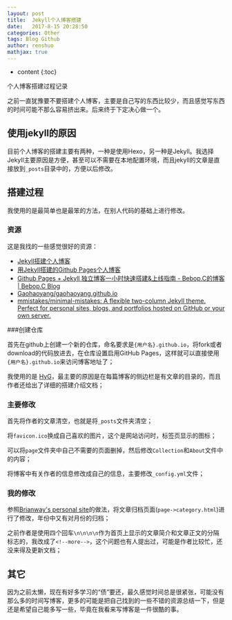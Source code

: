 ```yaml
---
layout: post
title:  Jekyll个人博客搭建
date:   2017-8-15 20:28:50
categories: Other
tags: Blog Github
author: renshuo
mathjax: true
---
```


* content
{:toc}

个人博客搭建过程记录

<!--more-->

之前一直犹豫要不要搭建个人博客，主要是自己写的东西比较少，而且感觉写东西的时间可能不那么容易挤出来。后来终于下定决心做一个。

## 使用jekyll的原因

目前个人博客的搭建主要有两种，一种是使用Hexo，另一种是Jekyll。我选择Jekyll主要原因是方便，甚至可以不需要在本地配置环境，而且jekyll的文章是直接放到`_posts`目录中的，方便以后修改。

## 搭建过程

我使用的是最简单也是最笨的方法，在别人代码的基础上进行修改。

### 资源

这是我找的一些感觉很好的资源：

- [Jekyll搭建个人博客 ](http://baixin.io/2016/10/jekyll_tutorials1/)
- [用Jekyll搭建的Github Pages个人博客 ](http://louisly.com/2016/04/used-jekyll-to-create-my-github-blog/)
- [Github Pages + Jekyll 独立博客一小时快速搭建&上线指南 - Bebop.C的博客 | Bebop.C Blog ](http://playingfingers.com/2016/03/26/build-a-blog/)
- [Gaohaoyang/gaohaoyang.github.io ](https://github.com/Gaohaoyang/gaohaoyang.github.io/blob/master/README-zh-cn.md)
- [mmistakes/minimal-mistakes: A flexible two-column Jekyll theme. Perfect for personal sites, blogs, and portfolios hosted on GitHub or your own server. ](https://github.com/mmistakes/minimal-mistakes)

###创建仓库

首先在github上创建一个新的仓库，命名要求是`{用户名}.github.io`，将fork或者download的代码放进去，在仓库设置启用GitHub Pages，这样就可以直接使用`{用户名}.github.io`来访问博客地址了；

我使用的是 [HyG](https://github.com/Gaohaoyang/gaohaoyang.github.io)，最主要的原因是在每篇博客的侧边栏是有文章的目录的，而且作者还给出了详细的搭建介绍文档；

### 主要修改

首先将作者的文章清空，也就是将`_posts`文件夹清空；

将`favicon.ico`换成自己喜欢的图片，这个是网站访问时，标签页显示的图标；

可以将`page`文件夹中自己不需要的页面删掉，然后修改`Collection`和`About`文件中的内容；

将博客中有关作者的信息修改成自己的信息，主要修改`_config.yml`文件；

### 我的修改

参照[Brianway's personal site](https://github.com/brianway/brianway.github.io)的做法，将文章归档页面(`page->category.html`)进行了修改，年份中又有对月份的归档；

之前作者是使用四个回车`\n\n\n\n`作为首页上显示的文章简介和文章正文的分隔标志的，我改成了`<!--more-->`，这个问题也有人提出过，可能是作者比较忙，还没来得及更新文档；

## 其它

因为之前太懒，现在有好多学习的“债”要还，最久感觉时间总是很紧张，可能没有那么多的时间写博客，更多的可能是把自己找到的一些不错的资源总结一下，但是还是希望自己能多写一些，毕竟在我看来写博客是一件很酷的事。